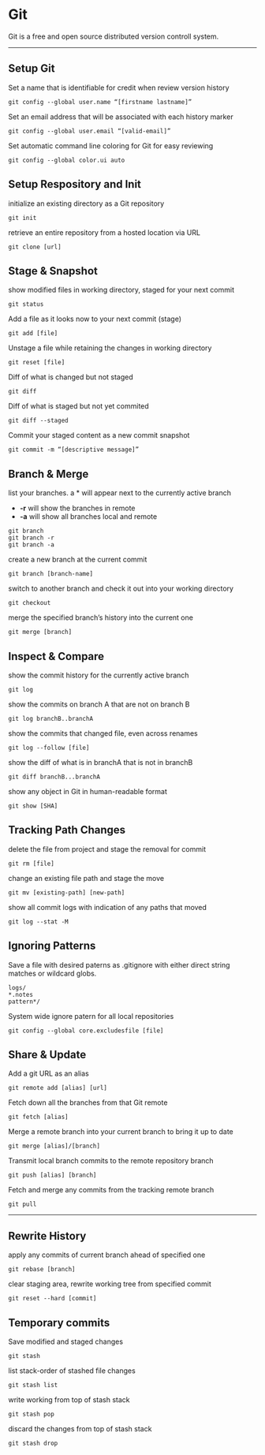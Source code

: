 # Git

Git is a free and open source distributed version controll system.

---

## Setup Git

Set a name that is identifiable for credit when review version history

```git
git config --global user.name “[firstname lastname]”
```


Set an email address that will be associated with each history marker

```git
git config --global user.email “[valid-email]”
```


Set automatic command line coloring for Git for easy reviewing

```git
git config --global color.ui auto
```

## Setup Respository and Init

initialize an existing directory as a Git repository

```git
git init
```

retrieve an entire repository from a hosted location via URL

```git
git clone [url]
```

## Stage & Snapshot

show modified files in working directory, staged for your next commit

```git
git status
```

Add a file as it looks now to your next commit (stage)

```git
git add [file]
```

Unstage a file while retaining the changes in working directory

```git
git reset [file]
```

Diff of what is changed but not staged

```git
git diff
```

Diff of what is staged but not yet commited

```git
git diff --staged
```

Commit your staged content as a new commit snapshot

```git
git commit -m “[descriptive message]”
```

## Branch & Merge


list your branches. a * will appear next to the currently active branch
- **-r** will show the branches in remote
- **-a** will show all branches local and remote

```git
git branch
git branch -r
git branch -a
```

create a new branch at the current commit

```git
git branch [branch-name]
```

switch to another branch and check it out into your working directory

```git
git checkout
```

merge the specified branch’s history into the current one

```git
git merge [branch]
```

## Inspect & Compare

show the commit history for the currently active branch
```git
git log
```
show the commits on branch A that are not on branch B
```git
git log branchB..branchA
```

show the commits that changed file, even across renames
```git
git log --follow [file]
```

show the diff of what is in branchA that is not in branchB
```git
git diff branchB...branchA
```

show any object in Git in human-readable format
```git
git show [SHA]
```


## Tracking Path Changes

delete the file from project and stage the removal for commit
```git
git rm [file]
```

change an existing file path and stage the move
```git
git mv [existing-path] [new-path]
```

show all commit logs with indication of any paths that moved
```git
git log --stat -M
```

## Ignoring Patterns

Save a file with desired paterns as .gitignore with either direct string
matches or wildcard globs.

```git
logs/
*.notes
pattern*/
```

System wide ignore patern for all local repositories

```
git config --global core.excludesfile [file]
```

## Share & Update


Add a git URL as an alias
```git
git remote add [alias] [url]
```

Fetch down all the branches from that Git remote
```git
git fetch [alias]
```

Merge a remote branch into your current branch to bring it up to date
```git
git merge [alias]/[branch]
```

Transmit local branch commits to the remote repository branch
```git
git push [alias] [branch]
```

Fetch and merge any commits from the tracking remote branch
```git
git pull
```

---

## Rewrite History

apply any commits of current branch ahead of specified one
```git
git rebase [branch]
```

clear staging area, rewrite working tree from specified commit
```git
git reset --hard [commit]
```

## Temporary commits

Save modified and staged changes
```git
git stash
```

list stack-order of stashed file changes
```git
git stash list
```

write working from top of stash stack
```git
git stash pop
```

discard the changes from top of stash stack
```git
git stash drop
```
